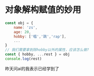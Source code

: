 # 对象解构赋值的妙用

```javascript
const obj = {
    name: 'zs',
    age: 20,
    hobby: ['唱','跳','rap'],
    ...
}
// 我们需要拿到除hobby以外的属性，应该怎么做?    
const { hobby, ...rest } = obj
console.log(rest)
```

昨天问ai的我表示已经学到了
